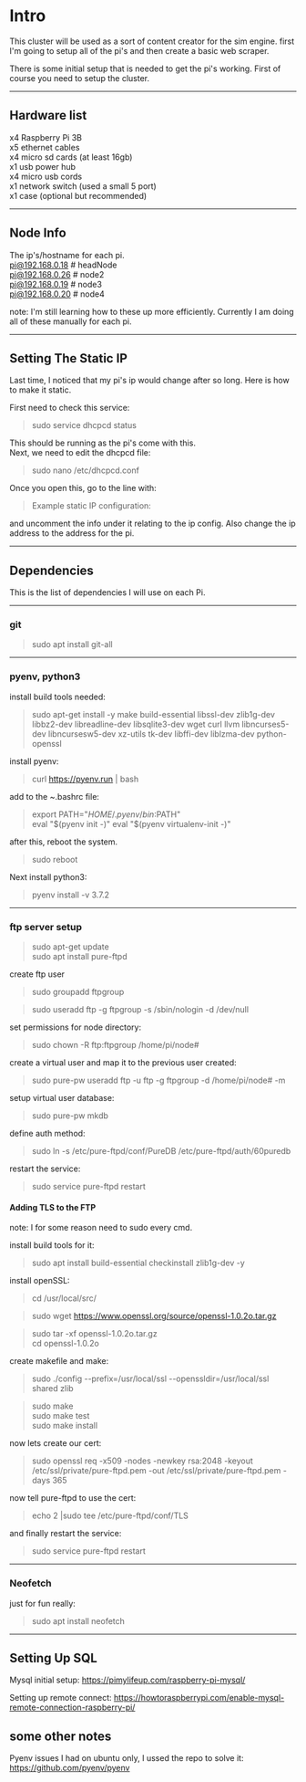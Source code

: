 # Intro

This cluster will be used as a sort of content creator for the sim engine. first I'm going to setup all of the pi's and then create a basic web scraper.  

There is some initial setup that is needed to get the pi's working. First of course you need to setup the cluster.  
***

## Hardware list

x4 Raspberry Pi 3B  
x5 ethernet cables  
x4 micro sd cards (at least 16gb)  
x1 usb power hub  
x4 micro usb cords  
x1 network switch (used a small 5 port)  
x1 case (optional but recommended)  
***

## Node Info

The ip's/hostname for each pi.  
pi@192.168.0.18 # headNode  
pi@192.168.0.26 # node2  
pi@192.168.0.19 # node3  
pi@192.168.0.20 # node4  

note: I'm still learning how to these up more efficiently. Currently I am doing all of these manually for each pi.  
***

## Setting The Static IP

Last time, I noticed that my pi's ip would change after so long. Here is how to make it static.  
  
First need to check this service:  
> sudo service dhcpcd status  

This should be running as the pi's come with this.  
Next, we need to edit the dhcpcd file:  
>sudo nano /etc/dhcpcd.conf  

Once you open this, go to the line with:  
> Example static IP configuration:  

and uncomment the info under it relating to the ip config. Also change the ip address to the address for the pi.  
***

## Dependencies

This is the list of dependencies I will use on each Pi.
***

### git

> sudo apt install git-all  

***

### pyenv, python3

install build tools needed:  
> sudo apt-get install -y make build-essential libssl-dev zlib1g-dev libbz2-dev libreadline-dev libsqlite3-dev wget curl llvm libncurses5-dev libncursesw5-dev xz-utils tk-dev libffi-dev liblzma-dev python-openssl  
  
install pyenv:  
  
>curl https://pyenv.run | bash

add to the ~.bashrc file:  
> export PATH="$HOME/.pyenv/bin:$PATH"  
eval "$(pyenv init -)"  
eval "$(pyenv virtualenv-init -)"  

after this, reboot the system.  
> sudo reboot  

Next install python3:  
> pyenv install -v 3.7.2

***

### ftp server setup

>sudo apt-get update  
>sudo apt install pure-ftpd  

create ftp user  
>sudo groupadd ftpgroup  

>sudo useradd ftp -g ftpgroup -s /sbin/nologin -d /dev/null

set permissions for node directory:
>sudo chown -R ftp:ftpgroup /home/pi/node#  

create a virtual user and map it to the previous user created:  
> sudo pure-pw useradd ftp -u ftp -g ftpgroup -d /home/pi/node# -m

setup virtual user database:  
> sudo pure-pw mkdb  

define auth method:  
> sudo ln -s /etc/pure-ftpd/conf/PureDB /etc/pure-ftpd/auth/60puredb  

restart the service:  
> sudo service pure-ftpd restart

#### Adding TLS to the FTP

note: I for some reason need to sudo every cmd.  

install build tools for it:
> sudo apt install build-essential checkinstall zlib1g-dev -y  

install openSSL:
> cd /usr/local/src/  

> sudo wget https://www.openssl.org/source/openssl-1.0.2o.tar.gz  

> sudo tar -xf openssl-1.0.2o.tar.gz  
> cd openssl-1.0.2o

create makefile and make:  
> sudo ./config --prefix=/usr/local/ssl --openssldir=/usr/local/ssl shared zlib  

> sudo make  
> sudo make test  
> sudo make install

now lets create our cert:
> sudo openssl req -x509 -nodes -newkey rsa:2048 -keyout /etc/ssl/private/pure-ftpd.pem -out /etc/ssl/private/pure-ftpd.pem -days 365

now tell pure-ftpd to use the cert:  
> echo 2 |sudo tee /etc/pure-ftpd/conf/TLS

and finally restart the service:  
> sudo service pure-ftpd restart
***

### Neofetch

just for fun really:  
> sudo apt install neofetch  

***

## Setting Up SQL
Mysql initial setup:
https://pimylifeup.com/raspberry-pi-mysql/

Setting up remote connect:
https://howtoraspberrypi.com/enable-mysql-remote-connection-raspberry-pi/

## some other notes
Pyenv issues I had on ubuntu only, I ussed the repo to solve it: https://github.com/pyenv/pyenv
